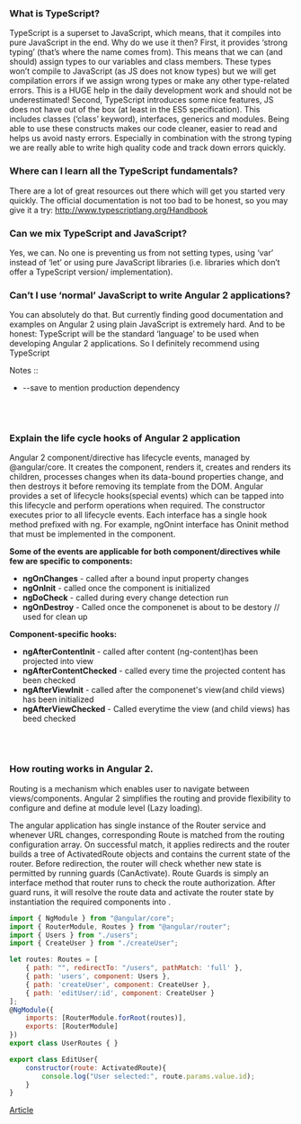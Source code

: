 ### What is TypeScript?
TypeScript is a superset to JavaScript, which means, that it compiles into pure JavaScript in
the end. Why do we use it then?
First, it provides ‘strong typing’ (that’s where the name comes from). This means that we can
(and should) assign types to our variables and class members. These types won’t compile to
JavaScript (as JS does not know types) but we will get compilation errors if we assign wrong
types or make any other type-related errors. This is a HUGE help in the daily development
work and should not be underestimated!
Second, TypeScript introduces some nice features, JS does not have out of the box (at least
in the ES5 specification). This includes classes (‘class’ keyword), interfaces, generics and
modules. Being able to use these constructs makes our code cleaner, easier to read and
helps us avoid nasty errors. Especially in combination with the strong typing we are really
able to write high quality code and track down errors quickly.

### Where can I learn all the TypeScript fundamentals?
There are a lot of great resources out there which will get you started very quickly.
The official documentation is not too bad to be honest, so you may give it a try:
http://www.typescriptlang.org/Handbook

### Can we mix TypeScript and JavaScript?
Yes, we can. No one is preventing us from not setting types, using ‘var’ instead of ‘let’ or
using pure JavaScript libraries (i.e. libraries which don’t offer a TypeScript version/
implementation).

### Can’t I use ‘normal’ JavaScript to write Angular 2 applications?
You can absolutely do that. But currently finding good documentation and examples on
Angular 2 using plain JavaScript is extremely hard. And to be honest: TypeScript will be the
standard ‘language’ to be used when developing Angular 2 applications. So I definitely
recommend using TypeScript



Notes ::

* --save to mention production dependency



<br>
<br>

### Explain the life cycle hooks of Angular 2 application
Angular 2 component/directive has lifecycle events, managed by @angular/core. It creates the component, renders it, creates and renders its children, processes changes when its data-bound properties change, and then destroys it before removing its template from the DOM. Angular provides a set of lifecycle hooks(special events) which can be tapped into this lifecycle and perform operations when required. The constructor executes prior to all lifecycle events. Each interface has a single hook method prefixed with ng. For example, ngOnint interface has Oninit method that must be implemented in the component. 

**Some of the events are applicable for both component/directives while few are specific to components:**

* **ngOnChanges** - called after a bound input property changes
* **ngOnInit** - called once the component is initialized
* **ngDoCheck** - called during every change detection run
* **ngOnDestroy** - Called once the componenet is about to be destory // used for clean up

**Component-specific hooks:**

* **ngAfterContentInit** - called after content (ng-content)has been projected into view
* **ngAfterContentChecked** - called every time the projected content has been checked
* **ngAfterViewInit** - called after the componenet's view(and child views) has been initialized
* **ngAfterViewChecked** - Called everytime the view (and child views) has beed checked

<br>
<br>

### How routing works in Angular 2.
Routing is a mechanism which enables user to navigate between views/components. Angular 2 simplifies the routing and provide flexibility to configure and define at module level (Lazy loading). 

The angular application has single instance of the Router service and whenever URL changes, corresponding Route is matched from the routing configuration array. On successful match, it applies redirects and the router builds a tree of ActivatedRoute objects and contains the current state of the router. Before redirection, the router will check whether new state is permitted by running guards (CanActivate). Route Guards is simply an interface method that router runs to check the route authorization. After guard runs, it will resolve the route data and activate the router state by instantiation the required components into <router-outlet> </router-outlet>.

```js
import { NgModule } from "@angular/core";
import { RouterModule, Routes } from "@angular/router";
import { Users } from "./users";
import { CreateUser } from "./createUser";

let routes: Routes = [
    { path: "", redirectTo: "/users", pathMatch: 'full' },
    { path: 'users', component: Users },
    { path: 'createUser', component: CreateUser },
    { path: 'editUser/:id', component: CreateUser }
];
@NgModule({
    imports: [RouterModule.forRoot(routes)],
    exports: [RouterModule]
})
export class UserRoutes { }
```
```js
export class EditUser{
    constructor(route: ActivatedRoute){
        console.log("User selected:", route.params.value.id);
    }
}
```

[Article](https://www.codeproject.com/Articles/1164813/Angular-Routing)





















